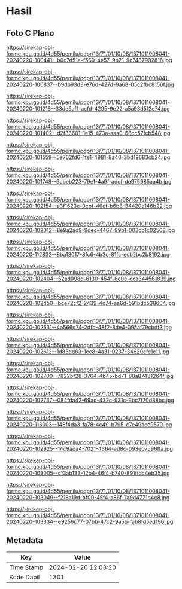 # Hasil

## Foto C Plano

https://sirekap-obj-formc.kpu.go.id/4d55/pemilu/pdpr/13/71/01/10/08/1371011008041-20240220-100441--b0c7d51e-f569-4e57-9b21-9c7487992818.jpg

https://sirekap-obj-formc.kpu.go.id/4d55/pemilu/pdpr/13/71/01/10/08/1371011008041-20240220-100837--b9db93d3-e76d-427d-9a68-05c2fbc8156f.jpg

https://sirekap-obj-formc.kpu.go.id/4d55/pemilu/pdpr/13/71/01/10/08/1371011008041-20240220-101216--33de6af1-acfd-4295-9e22-a5a93d5f2e74.jpg

https://sirekap-obj-formc.kpu.go.id/4d55/pemilu/pdpr/13/71/01/10/08/1371011008041-20240220-101402--d2f33601-1e15-473a-aaa0-68cc57fcb548.jpg

https://sirekap-obj-formc.kpu.go.id/4d55/pemilu/pdpr/13/71/01/10/08/1371011008041-20240220-101559--5e762fd6-1fe1-4981-8a40-3bd19683cb24.jpg

https://sirekap-obj-formc.kpu.go.id/4d55/pemilu/pdpr/13/71/01/10/08/1371011008041-20240220-101748--6cbeb223-79e1-4a9f-adcf-de975985aa4b.jpg

https://sirekap-obj-formc.kpu.go.id/4d55/pemilu/pdpr/13/71/01/10/08/1371011008041-20240220-102154--a3f1623e-0cbf-46cf-b6b8-34420e146b22.jpg

https://sirekap-obj-formc.kpu.go.id/4d55/pemilu/pdpr/13/71/01/10/08/1371011008041-20240220-102012--8e9a2ad9-9dec-4467-99b1-003cb1c02508.jpg

https://sirekap-obj-formc.kpu.go.id/4d55/pemilu/pdpr/13/71/01/10/08/1371011008041-20240220-112832--8ba13017-8fc6-4b3c-81fc-ecb2bc2b8192.jpg

https://sirekap-obj-formc.kpu.go.id/4d55/pemilu/pdpr/13/71/01/10/08/1371011008041-20240220-102404--52ad098d-6130-454f-8e0e-eca344561839.jpg

https://sirekap-obj-formc.kpu.go.id/4d55/pemilu/pdpr/13/71/01/10/08/1371011008041-20240220-102450--bce72cf2-2439-4c74-aa6d-591bdc538604.jpg

https://sirekap-obj-formc.kpu.go.id/4d55/pemilu/pdpr/13/71/01/10/08/1371011008041-20240220-102531--4a566d74-2dfb-48f2-8de4-095af79cbdf3.jpg

https://sirekap-obj-formc.kpu.go.id/4d55/pemilu/pdpr/13/71/01/10/08/1371011008041-20240220-102612--1d83dd63-1ec8-4a31-9237-34620cfc1c11.jpg

https://sirekap-obj-formc.kpu.go.id/4d55/pemilu/pdpr/13/71/01/10/08/1371011008041-20240220-102700--7822bf28-3764-4b45-bd71-80a87481264f.jpg

https://sirekap-obj-formc.kpu.go.id/4d55/pemilu/pdpr/13/71/01/10/08/1371011008041-20240220-102737--084fda42-69ad-432c-931c-9bc7f70d88bc.jpg

https://sirekap-obj-formc.kpu.go.id/4d55/pemilu/pdpr/13/71/01/10/08/1371011008041-20240220-113003--148f4da3-fa78-4c49-b795-c7e49ace9570.jpg

https://sirekap-obj-formc.kpu.go.id/4d55/pemilu/pdpr/13/71/01/10/08/1371011008041-20240220-102925--14c9ada4-7021-4364-ad8c-093e07596ffa.jpg

https://sirekap-obj-formc.kpu.go.id/4d55/pemilu/pdpr/13/71/01/10/08/1371011008041-20240220-103005--c13ab133-12b4-46f4-b740-891ffdc4eb35.jpg

https://sirekap-obj-formc.kpu.go.id/4d55/pemilu/pdpr/13/71/01/10/08/1371011008041-20240220-103049--f218a19d-bf09-45f4-a86f-7a9d4771b4c8.jpg

https://sirekap-obj-formc.kpu.go.id/4d55/pemilu/pdpr/13/71/01/10/08/1371011008041-20240220-103334--e9256c77-07bb-47c2-9a5b-fab8fd5ed196.jpg


## Metadata

| Key        | Value               |
| ---------- | ------------------- |
| Time Stamp | 2024-02-20 12:03:20 |
| Kode Dapil | 1301                |



